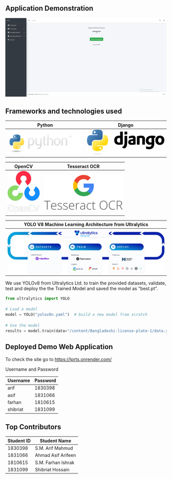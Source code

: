 ## Application Demonstration
![Demo](README_MD/brave_AdPuw7W7F2.gif)

## Frameworks and technologies used

| Python | Django |
|----------|----------|
|  ![Python](README_MD/python.png)    | ![Django](README_MD/django.png)   |


| OpenCV | Tesseract OCR |
|----------|----------|
|  ![Open CV](README_MD/opencv.webp)    | ![Tesseract OCR](README_MD/tesseract_ocr.png)   |


| YOLO V8 Machine Learning Architecture from Ultralytics |
|--------------------------------------------------------|
|  ![YOLOv8 from Ultralytics](README_MD/yolov8.png)  |



We use YOLOv8 from Ultralytics Ltd. to train the provided datasets, validate, test and deploy the the Trained Model and saved the model as "best.pt". 

```python
from ultralytics import YOLO

# Load a model
model = YOLO("yolov8n.yaml")  # build a new model from scratch

# Use the model
results = model.train(data="/content/Bangladeshi-license-plate-1/data.yaml", epochs=100)  # train the model
```



## Deployed Demo Web Application
To check the site go to https://lprts.onrender.com/

Username and Password


| Username | Password |
|----------|----------|
|  arif  |  1830398  |
|  asif  |  1831066  |
|  farhan  |  1810615  |
|  shibriat  |  1831099  |


## Top Contributors
| Student ID | Student Name |
|----------|----------|
|  1830398  |  S.M. Arif Mahmud  |
|  1831066  |  Ahmad Asif Arifeen  |
|  1810615  |  S.M. Farhan Ishrak  |
|  1831099  |  Shibriat Hossain  |



